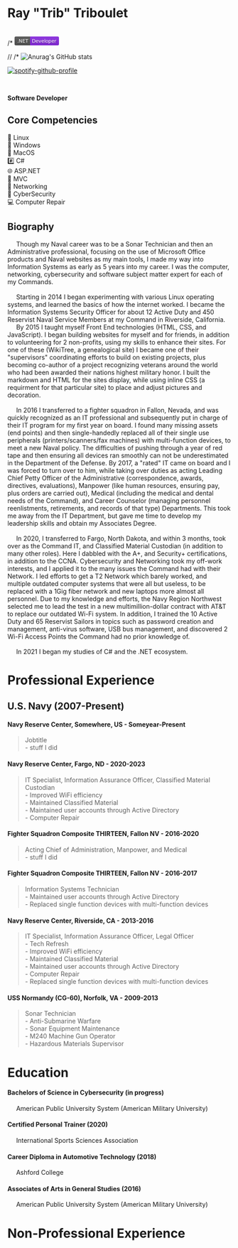 # __Ray "Trib" Triboulet__  
<br>
/* <svg xmlns="http://www.w3.org/2000/svg" xmlns:xlink="http://www.w3.org/1999/xlink" width="100" height="20" role="img" aria-label=".NET: Developer"><title>.NET: Developer</title><linearGradient id="s" x2="0" y2="100%"><stop offset="0" stop-color="#bbb" stop-opacity=".1"/><stop offset="1" stop-opacity=".1"/></linearGradient><clipPath id="r"><rect width="100" height="20" rx="3" fill="#fff"/></clipPath><g clip-path="url(#r)"><rect width="35" height="20" fill="#555"/><rect x="35" width="65" height="20" fill="blueviolet"/><rect width="100" height="20" fill="url(#s)"/></g><g fill="#fff" text-anchor="middle" font-family="Verdana,Geneva,DejaVu Sans,sans-serif" text-rendering="geometricPrecision" font-size="110"><text aria-hidden="true" x="185" y="150" fill="#010101" fill-opacity=".3" transform="scale(.1)" textLength="250">.NET</text><text x="185" y="140" transform="scale(.1)" fill="#fff" textLength="250">.NET</text><text aria-hidden="true" x="665" y="150" fill="#010101" fill-opacity=".3" transform="scale(.1)" textLength="550">Developer</text><text x="665" y="140" transform="scale(.1)" fill="#fff" textLength="550">Developer</text></g></svg>

// /* ![Anurag's GitHub stats](https://github-readme-stats.vercel.app/api?username=anuraghazra&theme=dark&show_icons=true)

[![spotify-github-profile](https://spotify-github-profile.vercel.app/api/view?uid=tribouletr&cover_image=true&theme=default)](https://github.com/kittinan/spotify-github-profile)

<br>

**Software Developer**  

## __Core Competencies__  

:file_folder: Linux  
:floppy_disk: Windows  
:apple: MacOS  
:hash: C#  
:globe_with_meridians: ASP.NET  
:deciduous_tree: MVC  
:satellite: Networking  
:key: CyberSecurity  
:computer: Computer Repair  


## Biography  
&nbsp;&nbsp;&nbsp;&nbsp; Though my Naval career was to be a Sonar Technician and then an Administrative professional, focusing on the use of Microsoft Office products and Naval websites as my main tools, I made my way into Information Systems as early as 5 years into my career. I was the computer, networking, cybersecurity and software subject matter expert for each of my Commands.    
<br>
&nbsp;&nbsp;&nbsp;&nbsp; Starting in 2014 I began experimenting with various Linux operating systems, and learned the basics of how the internet worked. I became the Information Systems Security Officer for about 12 Active Duty and 450 Reservist Naval Service Members at my Command in Riverside, California.  
&nbsp;&nbsp;&nbsp;&nbsp; By 2015 I taught myself Front End technologies (HTML, CSS, and JavaScript). I began building websites for myself and for friends, in addition to volunteering for 2 non-profits, using my skills to enhance their sites. For one of these (WikiTree, a genealogical site) I became one of their "supervisors" coordinating efforts to build on existing projects, plus becoming co-author of a project recognizing veterans around the world who had been awarded their nations highest military honor. I built the markdown and HTML for the sites display, while using inline CSS (a requirment for that particular site) to place and adjust pictures and decoration.    
<br>
&nbsp;&nbsp;&nbsp;&nbsp; In 2016 I transferred to a fighter squadron in Fallon, Nevada, and was quickly recognized as an IT professional and subsequently put in charge of their IT program for my first year on board. I found many missing assets (end points) and then single-handedly replaced all of their single use peripherals (printers/scanners/fax machines) with multi-function devices, to meet a new Naval policy. The difficulties of pushing through a year of red tape and then ensuring all devices ran smoothly can not be underestimated in the Department of the Defense. By 2017, a "rated" IT came on board and I was forced to turn over to him, while taking over duties as acting Leading Chief Petty Officer of the Administrative (correspondence, awards, directives, evaluations), Manpower (like human resources, ensuring pay, plus orders are carried out), Medical (including the medical and dental needs of the Command), and Career Counselor (managing personnel reenlistments, retirements, and records of that type) Departments. This took me away from the IT Department, but gave me time to develop my leadership skills and obtain my Associates Degree.    
<br>
&nbsp;&nbsp;&nbsp;&nbsp; In 2020, I transferred to Fargo, North Dakota, and within 3 months, took over as the Command IT, and Classified Material Custodian (in addition to many other roles). Here I dabbled with the A+, and Security+ certifications, in addition to the CCNA. Cybersecurity and Networking took my off-work interests, and I applied it to the many issues the Command had with their Network. I led efforts to get a T2 Network which barely worked, and multiple outdated computer systems that were all but useless, to be replaced with a 1Gig fiber network and new laptops more almost all personnel. Due to my knowledge and efforts, the Navy Region Northwest selected me to lead the test in a new multimillion-dollar contract with AT&T to replace our outdated Wi-Fi system. In addition, I trained the 10 Active Duty and 65 Reservist Sailors in topics such as password creation and management, anti-virus software, USB bus management, and discovered 2 Wi-Fi Access Points the Command had no prior knowledge of.    
<br>
&nbsp;&nbsp;&nbsp;&nbsp; In 2021 I began my studies of C# and the .NET ecosystem.  

# __Professional Experience__  

## U.S. Navy (2007-Present)  

#### Navy Reserve Center, Somewhere, US - Someyear-Present  

> Jobtitle  
>        - stuff I did  

#### Navy Reserve Center, Fargo, ND - 2020-2023  

> IT Specialist, Information Assurance Officer, Classified Material Custodian  
>        - Improved WiFi efficiency  
>        - Maintained Classified Material  
>        - Maintained user accounts through Active Directory  
>        - Computer Repair  

#### Fighter Squadron Composite THIRTEEN, Fallon NV - 2016-2020  

> Acting Chief of Administration, Manpower, and Medical  
>        - stuff I did  

#### Fighter Squadron Composite THIRTEEN, Fallon NV - 2016-2017  

> Information Systems Technician  
>        - Maintained user accounts through Active Directory  
>        - Replaced single function devices with multi-function devices  

#### Navy Reserve Center, Riverside, CA - 2013-2016  

> IT Specialist, Information Assurance Officer, Legal Officer  
>        - Tech Refresh  
>        - Improved WiFi efficiency  
>        - Maintained Classified Material  
>        - Maintained user accounts through Active Directory  
>        - Computer Repair  
>        - Replaced single function devices with multi-function devices  

#### USS Normandy (CG-60), Norfolk, VA - 2009-2013  

> Sonar Technician  
>        - Anti-Submarine Warfare  
>        - Sonar Equipment Maintenance  
>        - M240 Machine Gun Operator  
>        - Hazardous Materials Supervisor  


# __Education__  
#### Bachelors of Science in Cybersecurity (in progress)  
&nbsp;&nbsp;&nbsp;&nbsp; American Public University System (American Military University)  

#### Certified Personal Trainer (2020)  
&nbsp;&nbsp;&nbsp;&nbsp; International Sports Sciences Association  

#### Career Diploma in Automotive Technology (2018)  
&nbsp;&nbsp;&nbsp;&nbsp; Ashford College  

#### Associates of Arts in General Studies (2016)  
&nbsp;&nbsp;&nbsp;&nbsp; American Public University System (American Military University)  

# __Non-Professional Experience__  
#### 
